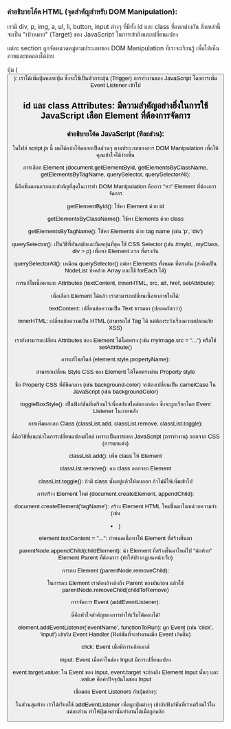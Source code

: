 ### คำอธิบายโค้ด HTML (จุดสำคัญสำหรับ DOM Manipulation):

เรามี div, p, img, a, ul, li, button, input ต่างๆ ที่มีทั้ง id และ class ที่แตกต่างกัน สิ่งเหล่านี้จะเป็น "เป้าหมาย" (Target) ของ JavaScript ในการเข้าถึงและเปลี่ยนแปลง

แต่ละ section ถูกจัดหมวดหมู่ตามประเภทของ DOM Manipulation ที่เราจะเรียนรู้ เพื่อให้เห็นภาพและทดลองได้ง่าย

ปุ่ม (<button>): เราได้เพิ่มปุ่มหลายปุ่ม ซึ่งจะใช้เป็นตัวกระตุ้น (Trigger) การทำงานของ JavaScript โดยการเพิ่ม Event Listener เข้าไป

id และ class Attributes: มีความสำคัญอย่างยิ่งในการใช้ JavaScript เลือก Element ที่ต้องการจัดการ
------

### คำอธิบายโค้ด JavaScript (ทีละส่วน):

ในไฟล์ script.js นี้ ผมได้แบ่งโค้ดออกเป็นส่วนๆ ตามประเภทของการ DOM Manipulation เพื่อให้คุณเข้าใจได้ง่ายขึ้น

การเลือก Element (document.getElementById, getElementsByClassName, getElementsByTagName, querySelector, querySelectorAll):

นี่คือขั้นตอนแรกและสำคัญที่สุดในการทำ DOM Manipulation คือการ "หา" Element ที่ต้องการจัดการ

getElementById(): ใช้หา Element ด้วย id

getElementsByClassName(): ใช้หา Elements ด้วย class

getElementsByTagName(): ใช้หา Elements ด้วย tag name (เช่น 'p', 'div')

querySelector(): เป็นวิธีที่ทันสมัยและยืดหยุ่นที่สุด ใช้ CSS Selector (เช่น #myId, .myClass, div > p) เพื่อหา Element แรก ที่ตรงกัน

querySelectorAll(): เหมือน querySelector() แต่หา Elements ทั้งหมด ที่ตรงกัน (ส่งคืนเป็น NodeList ซึ่งคล้าย Array และใช้ forEach ได้)

การแก้ไขเนื้อหาและ Attributes (textContent, innerHTML, src, alt, href, setAttribute):

เมื่อเลือก Element ได้แล้ว เราสามารถเปลี่ยนเนื้อหาภายในได้:

textContent: เปลี่ยนข้อความเป็น Text ธรรมดา (ปลอดภัยกว่า)

innerHTML: เปลี่ยนข้อความเป็น HTML (สามารถใส่ Tag ได้ แต่ต้องระวังเรื่องความปลอดภัย XSS)

เรายังสามารถเปลี่ยน Attributes ของ Element ได้โดยตรง (เช่น myImage.src = "...") หรือใช้ setAttribute()

การแก้ไขสไตล์ (element.style.propertyName):

สามารถเปลี่ยน Style CSS ของ Element ได้โดยตรงผ่าน Property style

ชื่อ Property CSS ที่มีขีดกลาง (เช่น background-color) จะต้องเปลี่ยนเป็น camelCase ใน JavaScript (เช่น backgroundColor)

toggleBoxStyle(): เป็นฟังก์ชันที่เตรียมไว้เพื่อสลับสไตล์ของกล่อง ซึ่งจะถูกเรียกโดย Event Listener ในภายหลัง

การเพิ่มและลบ Class (classList.add, classList.remove, classList.toggle):

นี่คือวิธีที่แนะนำในการเปลี่ยนแปลงสไตล์ เพราะเป็นการแยก JavaScript (การทำงาน) ออกจาก CSS (การตกแต่ง)

classList.add(): เพิ่ม class ให้ Element

classList.remove(): ลบ class ออกจาก Element

classList.toggle(): ถ้ามี class นั้นอยู่แล้วให้ลบออก ถ้าไม่มีให้เพิ่มเข้าไป

การสร้าง Element ใหม่ (document.createElement, appendChild):

document.createElement('tagName'): สร้าง Element HTML ใหม่ขึ้นมาในหน่วยความจำ (เช่น <li>)

element.textContent = "...": กำหนดเนื้อหาให้ Element ที่สร้างขึ้นมา

parentNode.appendChild(childElement): นำ Element ที่สร้างขึ้นมาใหม่ไป "ต่อท้าย" Element Parent ที่ต้องการ (ทำให้ปรากฏบนหน้าเว็บ)

การลบ Element (parentNode.removeChild):

ในการลบ Element เราต้องอ้างอิงถึง Parent ของมันก่อน แล้วใช้ parentNode.removeChild(childToRemove)

การจัดการ Event (addEventListener):

นี่คือหัวใจสำคัญของการทำให้เว็บโต้ตอบได้!

element.addEventListener('eventName', functionToRun): ผูก Event (เช่น 'click', 'input') เข้ากับ Event Handler (ฟังก์ชันที่จะทำงานเมื่อ Event เกิดขึ้น)

click: Event เมื่อมีการคลิกเมาส์

input: Event เมื่อค่าในช่อง Input มีการเปลี่ยนแปลง

event.target.value: ใน Event ของ Input, event.target จะอ้างถึง Element Input นั้นๆ และ .value คือค่าปัจจุบันในช่อง Input

เชื่อมต่อ Event Listeners กับปุ่มต่างๆ:

ในส่วนสุดท้าย เราได้เรียกใช้ addEventListener เพื่อผูกปุ่มต่างๆ เข้ากับฟังก์ชันที่เราเตรียมไว้ในแต่ละส่วน ทำให้ปุ่มเหล่านั้นทำงานได้เมื่อถูกคลิก

